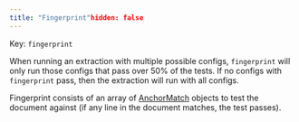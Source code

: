 ```yaml
---
title: "Fingerprint"hidden: false
---
```

Key: `fingerprint`

When running an extraction with multiple possible configs, `fingerprint` will only run those configs that pass over 50% of the tests. If no configs with `fingerprint` pass, then the extraction will run with all configs.

Fingerprint consists of an array of [AnchorMatch](ref:anchormatch) objects to test the document against (if any line in the document matches, the test passes).